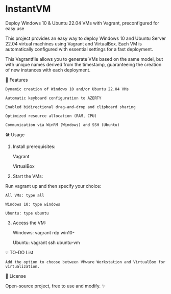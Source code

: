 # InstantVM
Deploy Windows 10 &amp; Ubuntu 22.04 VMs with Vagrant, preconfigured for easy use

This project provides an easy way to deploy Windows 10 and Ubuntu Server 22.04 virtual machines using Vagrant and VirtualBox. Each VM is automatically configured with essential settings for a fast deployment.

This Vagrantfile allows you to generate VMs based on the same model, but with unique names derived from the timestamp, guaranteeing the creation of new instances with each deployment.

🌟 Features

    Dynamic creation of Windows 10 and/or Ubuntu 22.04 VMs

    Automatic keyboard configuration to AZERTY

    Enabled bidirectional drag-and-drop and clipboard sharing

    Optimized resource allocation (RAM, CPU)

    Communication via WinRM (Windows) and SSH (Ubuntu)

🛠️ Usage
1. Install prerequisites:

    Vagrant

    VirtualBox

2. Start the VMs:

Run vagrant up and then specify your choice:

    All VMs: type all

    Windows 10: type windows

    Ubuntu: type ubuntu

3. Access the VM:

    Windows: vagrant rdp win10-<timestamp>

    Ubuntu: vagrant ssh ubuntu-vm

💡 TO-DO List

    Add the option to choose between VMware Workstation and VirtualBox for virtualization.

📄 License

Open-source project, free to use and modify. ✨
